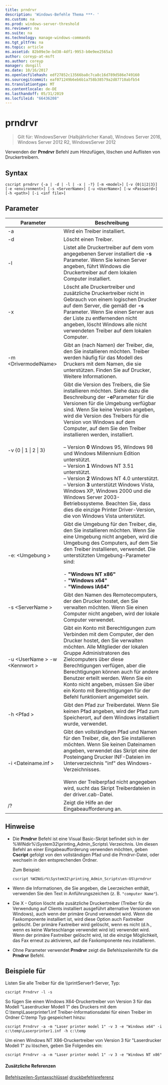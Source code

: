 ```yaml
---
title: prndrvr
description: 'Windows-Befehle Thema ***- '
ms.custom: na
ms.prod: windows-server-threshold
ms.reviewer: na
ms.suite: na
ms.technology: manage-windows-commands
ms.tgt_pltfrm: na
ms.topic: article
ms.assetid: 82b09e3e-bd38-4df1-9953-b0e9ee2565a3
author: coreyp-at-msft
ms.author: coreyp
manager: dongill
ms.date: 10/16/2017
ms.openlocfilehash: edf27852c13566ba8c7ca8c16d789d586e749160
ms.sourcegitcommit: eaf071249b6eb6b1a758b38579a2d87710abfb54
ms.translationtype: MT
ms.contentlocale: de-DE
ms.lasthandoff: 05/31/2019
ms.locfileid: "66436208"
---
```

# <a name="prndrvr"></a>prndrvr

>Gilt für: WindowsServer (Halbjährlicher Kanal), Windows Server 2016, Windows Server 2012 R2, WindowsServer 2012

Verwenden der **Prndrvr** Befehl zum Hinzufügen, löschen und Auflisten von Druckertreibern.

## <a name="syntax"></a>Syntax
```
cscript prndrvr {-a | -d | -l | -x | -?} [-m <model>] [-v {0|1|2|3}] 
[-e <environment>] [-s <ServerName>] [-u <UserName>] [-w <Password>] 
[-h <path>] [-i <inf file>]
```

## <a name="parameters"></a>Parameter

|Parameter|Beschreibung|
|-------|--------|
|-a|Wird ein Treiber installiert.|
|-d|Löscht einen Treiber.|
|-l|Listet alle Druckertreiber auf dem vom angegebenen Server installiert die **-s** Parameter. Wenn Sie keinen Server angeben, führt Windows die Druckertreiber auf dem lokalen Computer installiert.|
|-x|Löscht alle Druckertreiber und zusätzliche Druckertreiber nicht in Gebrauch von einem logischen Drucker auf dem Server, die gemäß der **-s** Parameter. Wenn Sie einen Server aus der Liste zu entfernenden nicht angeben, löscht Windows alle nicht verwendeten Treiber auf dem lokalen Computer.|
|-m \<DrivermodelName\>|Gibt an (nach Namen) der Treiber, die, den Sie installieren möchten. Treiber werden häufig für das Modell des Druckers mit dem Namen, die sie unterstützen. Finden Sie auf Drucker, Weitere Informationen.|
|-v {0 &#124; 1 &#124; 2 &#124; 3}|Gibt die Version des Treibers, die Sie installieren möchten. Siehe dazu die Beschreibung der **-e**Parameter für die Versionen für die Umgebung verfügbar sind. Wenn Sie keine Version angeben, wird die Version des Treibers für die Version von Windows auf dem Computer, auf dem Sie den Treiber installieren werden, installiert.<br /><br />– Version **0** Windows 95, Windows 98 und Windows Millennium Edition unterstützt.<br />– Version **1** Windows NT 3.51 unterstützt.<br />– Version **2** Windows NT 4.0 unterstützt.<br />– Version **3** unterstützt Windows Vista, Windows XP, Windows 2000 und die Windows Server 2003-Betriebssysteme. Beachten Sie, dass dies die einzige Printer Driver-Version, die von Windows Vista unterstützt.|
|-e: \<Umgebung >|Gibt die Umgebung für den Treiber, die, den Sie installieren möchten. Wenn Sie eine Umgebung nicht angeben, wird die Umgebung des Computers, auf dem Sie den Treiber installieren, verwendet. Die unterstützten Umgebung-Parameter sind:<br /><br />-    **"Windows NT x86"**<br />-    **"Windows x64"**<br />-    **"Windows IA64"**|
|-s \<ServerName >|Gibt den Namen des Remotecomputers, der den Drucker hostet, den Sie verwalten möchten. Wenn Sie einen Computer nicht angeben, wird der lokale Computer verwendet.|
|-u \<UserName > -w \<Kennwort >|Gibt ein Konto mit Berechtigungen zum Verbinden mit dem Computer, der den Drucker hostet, den Sie verwalten möchten. Alle Mitglieder der lokalen Gruppe Administratoren des Zielcomputers über diese Berechtigungen verfügen, aber die Berechtigungen können auch für andere Benutzer erteilt werden. Wenn Sie ein Konto nicht angeben, müssen Sie über ein Konto mit Berechtigungen für der Befehl funktioniert angemeldet sein.|
|-h \<Pfad >|Gibt den Pfad zur Treiberdatei. Wenn Sie keinen Pfad angeben, wird der Pfad zum Speicherort, auf dem Windows installiert wurde, verwendet.|
|-i \<Dateiname.inf >|Gibt den vollständigen Pfad und Namen für den Treiber, die, den Sie installieren möchten. Wenn Sie keinen Dateinamen angeben, verwendet das Skript eine der Posteingang Drucker INF-Dateien im Unterverzeichnis "inf" des Windows-Verzeichnisses.<br /><br />Wenn der Treiberpfad nicht angegeben wird, sucht das Skript Treiberdateien in der driver.cab-Datei.|
|/?|Zeigt die Hilfe an der Eingabeaufforderung an.|

## <a name="remarks"></a>Hinweise
- Die **Prndrvr** Befehl ist eine Visual Basic-Skript befindet sich in der %WINdir%\System32\printing_Admin_Scripts\\ <language> Verzeichnis. Um diesen Befehl an einer Eingabeaufforderung verwenden möchten, geben **Cscript** gefolgt von den vollständigen Pfad und die Prndrvr-Datei, oder wechseln in den entsprechenden Ordner.

  Zum Beispiel:
  ```
  cscript %WINdir%\System32\printing_Admin_Scripts\en-US\prndrvr
  ```
- Wenn die Informationen, die Sie angeben, die Leerzeichen enthält, verwenden Sie den Text in Anführungszeichen (z. B. `"computer Name"`).
- Die X - Option löscht alle zusätzliche Druckertreiber (Treiber für die Verwendung auf Clients installiert ausgeführt alternative Versionen von Windows), auch wenn der primäre Grund verwendet wird. Wenn die Faxkomponente installiert ist, wird diese Option auch Faxtreiber gelöscht. Der primäre Faxtreiber wird gelöscht, wenn es nicht (d.h., wenn es keine Warteschlange verwendet wird ist) verwendet wird. Wenn der primäre Faxtreiber gelöscht wird, ist die einzige Möglichkeit, das Fax erneut zu aktivieren, auf die Faxkomponente neu installieren.
- Ohne Parameter verwendet **Prndrvr** zeigt die Befehlszeilenhilfe für die **Prndrvr** Befehl.

## <a name="BKMK_examples"></a>Beispiele für

Listen Sie alle Treiber für die \\\printServer1-Server, Typ:
```
cscript Prndrvr -l -s
```

So fügen Sie einen Windows X64-Druckertreiber von Version 3 für das Modell "Laserdrucker Modell 1" des Druckers mit dem C:\temp\Laserprinter1.inf Treiber-Informationsdatei für einen Treiber im Ordner C:\temp Typ gespeichert hinzu:
```
cscript Prndrvr -a -m "Laser printer model 1" -v 3 -e "Windows x64" -i c:\temp\Laserprinter1.inf -h c:\temp
```

Um einen Windows NT X86-Druckertreiber von Version 3 für "Laserdrucker Modell 1" zu löschen, geben Sie Folgendes ein:
```
cscript Prndrvr -a -m "Laser printer model 1" -v 3 -e "Windows NT x86" 
```

#### <a name="additional-references"></a>Zusätzliche Referenzen
[Befehlszeilen-Syntaxschlüssel](command-line-syntax-key.md)
[druckbefehlsreferenz](print-command-reference.md)
